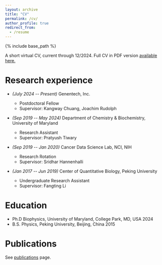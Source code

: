 ```yaml
---
layout: archive
title: "CV"
permalink: /cv/
author_profile: true
redirect_from:
  - /resume
---
```


{% include base_path %}

A short virtual CV, current through 12/2024.  Full CV in PDF version [available here.](https://drive.google.com/file/d/1s6kM5X55UZXFNPgzkEpogZ6bzCbngfNJ/view?usp=sharing)


Research experience
======
* _(July 2024 -- Present)_ Genentech, Inc.
  * Postdoctoral Fellow
  * Supervisor: Kangway Chuang, Joachim Rudolph

* _(Sep 2019 -- May 2024)_ Department of Chemistry & Biochemistry, University of Maryland
  * Research Assistant
  * Supervisor: Pratyush Tiwary

* _(Sep 2019 -- Jan 2020)_ Cancer Data Science Lab, NCI, NIH
  * Research Rotation
  * Supervisor: Sridhar Hannenhalli

* _(Jan 2017 -- Jun 2019)_ Center of Quantitative Biology, Peking University
  * Undergraduate Research Assistant
  * Supervisor: Fangting Li

Education
======
* Ph.D Biophysics, University of Maryland, College Park, MD, USA 2024
* B.S. Physics, Peking University, Beijing, China 2015

Publications
======
See [publications](/publications/) page.